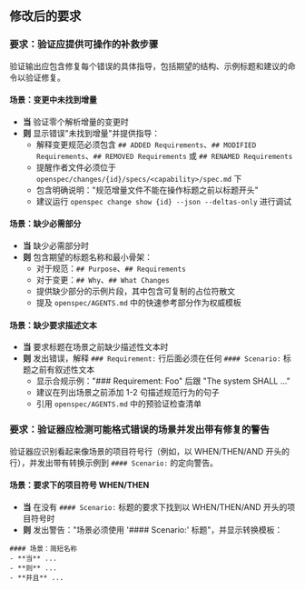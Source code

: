 ## 修改后的要求
### 要求：验证应提供可操作的补救步骤
验证输出应包含修复每个错误的具体指导，包括期望的结构、示例标题和建议的命令以验证修复。

#### 场景：变更中未找到增量
- **当** 验证零个解析增量的变更时
- **则** 显示错误"未找到增量"并提供指导：
  - 解释变更规范必须包含 `## ADDED Requirements`、`## MODIFIED Requirements`、`## REMOVED Requirements` 或 `## RENAMED Requirements`
  - 提醒作者文件必须位于 `openspec/changes/{id}/specs/<capability>/spec.md` 下
  - 包含明确说明："规范增量文件不能在操作标题之前以标题开头"
  - 建议运行 `openspec change show {id} --json --deltas-only` 进行调试

#### 场景：缺少必需部分
- **当** 缺少必需部分时
- **则** 包含期望的标题名称和最小骨架：
  - 对于规范：`## Purpose`、`## Requirements`
  - 对于变更：`## Why`、`## What Changes`
  - 提供缺少部分的示例片段，其中包含可复制的占位符散文
  - 提及 `openspec/AGENTS.md` 中的快速参考部分作为权威模板

#### 场景：缺少要求描述文本
- **当** 要求标题在场景之前缺少描述性文本时
- **则** 发出错误，解释 `### Requirement:` 行后面必须在任何 `#### Scenario:` 标题之前有叙述性文本
  - 显示合规示例："### Requirement: Foo" 后跟 "The system SHALL ..."
  - 建议在列出场景之前添加 1-2 句描述规范行为的句子
  - 引用 `openspec/AGENTS.md` 中的预验证检查清单

### 要求：验证器应检测可能格式错误的场景并发出带有修复的警告
验证器应识别看起来像场景的项目符号行（例如，以 WHEN/THEN/AND 开头的行），并发出带有转换示例到 `#### Scenario:` 的定向警告。

#### 场景：要求下的项目符号 WHEN/THEN
- **当** 在没有 `#### Scenario:` 标题的要求下找到以 WHEN/THEN/AND 开头的项目符号时
- **则** 发出警告："场景必须使用 '#### Scenario:' 标题"，并显示转换模板：
```
#### 场景：简短名称
- **当** ...
- **则** ...
- **并且** ...
```